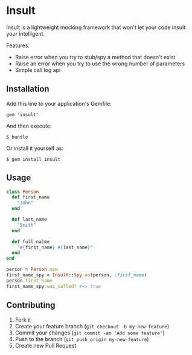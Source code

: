 # Insult

Insult is a lightweight mocking framework that won't let your code insult your intelligent.

Features:

* Raise error when you try to stub/spy a method that doesn't exist
* Raise an error when you try to use the wrong number of parameters
* Simple call log api

## Installation

Add this line to your application's Gemfile:

    gem 'insult'

And then execute:

    $ bundle

Or install it yourself as:

    $ gem install insult

## Usage

```ruby
class Person
  def first_name
    "John"
  end

  def last_name
    "Smith"
  end

  def full_na)me
    "#{first_name} #{last_name}"
  end
end

person = Person.new
first_name_spy = Insult::Spy.on(person, :first_name)
person.first_name
first_name_spy.was_called? #=> true
```

## Contributing

1. Fork it
2. Create your feature branch (`git checkout -b my-new-feature`)
3. Commit your changes (`git commit -am 'Add some feature'`)
4. Push to the branch (`git push origin my-new-feature`)
5. Create new Pull Request
